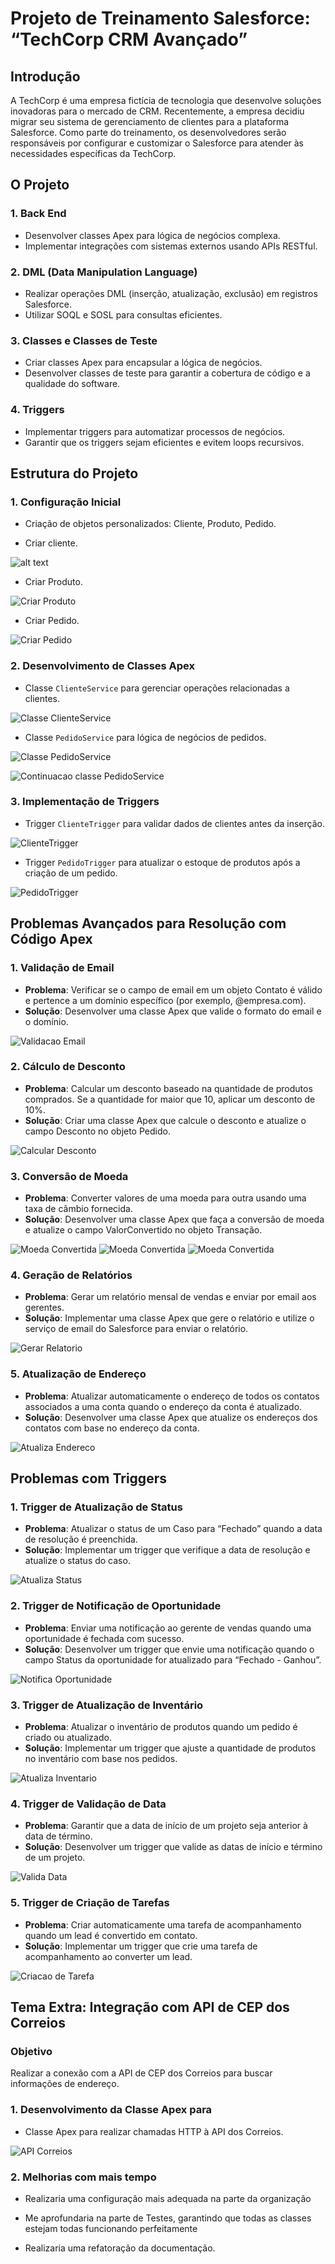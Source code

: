 # Projeto de Treinamento Salesforce: “TechCorp CRM Avançado”

## Introdução

A TechCorp é uma empresa fictícia de tecnologia que desenvolve soluções inovadoras para o mercado de CRM. Recentemente, a empresa decidiu migrar seu sistema de gerenciamento de clientes para a plataforma Salesforce. Como parte do treinamento, os desenvolvedores serão responsáveis por configurar e customizar o Salesforce para atender às necessidades específicas da TechCorp.

## O Projeto

### 1. Back End

- Desenvolver classes Apex para lógica de negócios complexa.
- Implementar integrações com sistemas externos usando APIs RESTful.

### 2. DML (Data Manipulation Language)

- Realizar operações DML (inserção, atualização, exclusão) em registros Salesforce.
- Utilizar SOQL e SOSL para consultas eficientes.

### 3. Classes e Classes de Teste

- Criar classes Apex para encapsular a lógica de negócios.
- Desenvolver classes de teste para garantir a cobertura de código e a qualidade do software.

### 4. Triggers

- Implementar triggers para automatizar processos de negócios.
- Garantir que os triggers sejam eficientes e evitem loops recursivos.

## Estrutura do Projeto

### 1. Configuração Inicial

- Criação de objetos personalizados: Cliente, Produto, Pedido.

- Criar cliente.

![alt text](assets/imageCriarCliente.png)

- Criar Produto.

![Criar Produto](assets/imageCriarProduto.png)

- Criar Pedido.

![Criar Pedido](assets/image-2.png)

### 2. Desenvolvimento de Classes Apex

- Classe `ClienteService` para gerenciar operações relacionadas a clientes.

![Classe ClienteService](assets/image-4.png)

- Classe `PedidoService` para lógica de negócios de pedidos.

![Classe PedidoService](assets/image-3.png)

![Continuacao classe PedidoService](assets/image-5.png)

### 3. Implementação de Triggers

- Trigger `ClienteTrigger` para validar dados de clientes antes da inserção.

![ClienteTrigger](assets/image-7.png)

- Trigger `PedidoTrigger` para atualizar o estoque de produtos após a criação de um pedido.

![PedidoTrigger](assets/image-6.png)

## Problemas Avançados para Resolução com Código Apex

### 1. Validação de Email

- **Problema**: Verificar se o campo de email em um objeto Contato é válido e pertence a um domínio específico (por exemplo, @empresa.com).
- **Solução**: Desenvolver uma classe Apex que valide o formato do email e o domínio.

![Validacao Email](assets/image-19.png)

### 2. Cálculo de Desconto

- **Problema**: Calcular um desconto baseado na quantidade de produtos comprados. Se a quantidade for maior que 10, aplicar um desconto de 10%.
- **Solução**: Criar uma classe Apex que calcule o desconto e atualize o campo Desconto no objeto Pedido.

![Calcular Desconto](assets/image-13.png)

### 3. Conversão de Moeda

- **Problema**: Converter valores de uma moeda para outra usando uma taxa de câmbio fornecida.
- **Solução**: Desenvolver uma classe Apex que faça a conversão de moeda e atualize o campo ValorConvertido no objeto Transação.

![Moeda Convertida](assets/image-15.png)
![Moeda Convertida](assets/image-16.png)
![Moeda Convertida](assets/image-17.png)

### 4. Geração de Relatórios

- **Problema**: Gerar um relatório mensal de vendas e enviar por email aos gerentes.
- **Solução**: Implementar uma classe Apex que gere o relatório e utilize o serviço de email do Salesforce para enviar o relatório.

![Gerar Relatorio](assets/image-14.png)

### 5. Atualização de Endereço

- **Problema**: Atualizar automaticamente o endereço de todos os contatos associados a uma conta quando o endereço da conta é atualizado.
- **Solução**: Desenvolver uma classe Apex que atualize os endereços dos contatos com base no endereço da conta.

![Atualiza Endereco](assets/image-18.png)

## Problemas com Triggers

### 1. Trigger de Atualização de Status

- **Problema**: Atualizar o status de um Caso para “Fechado” quando a data de resolução é preenchida.
- **Solução**: Implementar um trigger que verifique a data de resolução e atualize o status do caso.

![Atualiza Status](assets/image-20.png)

### 2. Trigger de Notificação de Oportunidade

- **Problema**: Enviar uma notificação ao gerente de vendas quando uma oportunidade é fechada com sucesso.
- **Solução**: Desenvolver um trigger que envie uma notificação quando o campo Status da oportunidade for atualizado para “Fechado - Ganhou”.

![Notifica Oportunidade](assets/image-21.png)

### 3. Trigger de Atualização de Inventário

- **Problema**: Atualizar o inventário de produtos quando um pedido é criado ou atualizado.
- **Solução**: Implementar um trigger que ajuste a quantidade de produtos no inventário com base nos pedidos.

![Atualiza Inventario](assets/image-22.png)

### 4. Trigger de Validação de Data

- **Problema**: Garantir que a data de início de um projeto seja anterior à data de término.
- **Solução**: Desenvolver um trigger que valide as datas de início e término de um projeto.

![Valida Data](assets/image-23.png)

### 5. Trigger de Criação de Tarefas

- **Problema**: Criar automaticamente uma tarefa de acompanhamento quando um lead é convertido em contato.
- **Solução**: Implementar um trigger que crie uma tarefa de acompanhamento ao converter um lead.

![Criacao de Tarefa](assets/image-24.png)

## Tema Extra: Integração com API de CEP dos Correios

### Objetivo

Realizar a conexão com a API de CEP dos Correios para buscar informações de endereço.

### 1. Desenvolvimento da Classe Apex para 

- Classe Apex para realizar chamadas HTTP à API dos Correios.

![API Correios](assets/image-29.png)

### 2. Melhorias com mais tempo

- Realizaria uma configuração mais adequada na parte da organização 

- Me aprofundaria na parte de Testes, garantindo que todas as classes estejam todas funcionando perfeitamente

- Realizaria uma refatoração da documentação.